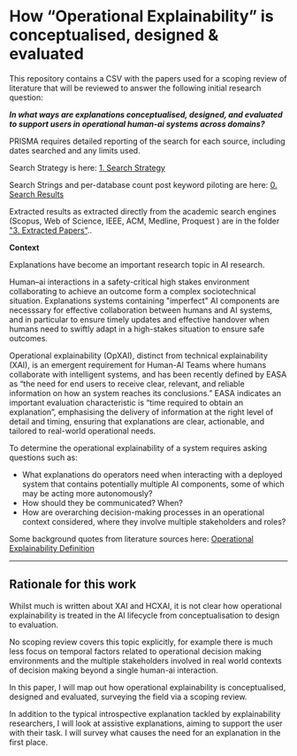 # How “Operational Explainability” is conceptualised, designed & evaluated

This repository contains a CSV with the papers used for a scoping review of literature that will be reviewed to answer the following initial research question:

_**In what ways are explanations conceptualised, designed, and evaluated to support users in operational human-ai systems across domains?**_

PRISMA requires detailed reporting of the search for each source, including dates searched and any limits used. 

Search Strategy is here:  [1. Search Strategy](explainability-scoping-review/2a.%20Search%20Query%20Development/1.%20Search%20Strategy.md)

Search Strings and per-database count post keyword piloting are here: [0. Search Results](explainability-scoping-review/2b.%20Database%20Search%20Strings/0.%20Search%20Results.md)

Extracted results as extracted directly from the academic search engines (Scopus, Web of Science, IEEE, ACM, Medline, Proquest ) are in the folder  ["3. Extracted Papers"](https://github.com/mccleanla/explainability-scoping-review/tree/main/3.%20Extracted%20Papers)..  


**Context**

Explanations have become an important research topic in AI research. 

Human–ai interactions in a safety-critical high stakes environment collaborating to achieve an outcome form a complex sociotechnical situation. Explanations systems containing "imperfect" AI components are necesssary for effective collaboration between humans and AI systems, and in particular to ensure timely updates and effective handover when humans need to swiftly adapt in a high-stakes situation to ensure safe outcomes.

Operational explainability (OpXAI), distinct from technical explainability (XAI), is an emergent requirement for Human-AI Teams where humans collaborate with intelligent systems, and has been recently defined by EASA as “the need for end users to receive clear, relevant, and reliable information on how an system reaches its conclusions.” EASA indicates an important evaluation characteristic is “time required to obtain an explanation”, emphasising the delivery of information at the right level of detail and timing, ensuring that explanations are clear, actionable, and tailored to real-world operational needs. 

To determine the operational explainability of a system requires asking questions such as: 
- What explanations do operators need when interacting with a deployed system that contains potentially multiple AI components, some of which may be acting more autonomously?
- How should they be communicated? When?
- How are overarching decision-making processes in an operational context considered, where they involve multiple stakeholders and roles?

Some background quotes from literature sources here: [Operational Explainability Definition](<Operational Explainability Definition>)

---
## Rationale for this work

Whilst much is written about XAI and HCXAI, it is not clear how operational explainability is treated in the AI lifecycle from conceptualisation to design to evaluation.

No scoping review covers this topic explicitly, for example there is much less focus on temporal factors related to operational decision making environments and the multiple stakeholders involved in real world contexts of decision making beyond a single human-ai interaction. 

In this paper, I will map out how operational explainability is conceptualised, designed and evaluated, surveying the field via a scoping review. 

In addition to the typical introspective explanation tackled by explainability researchers, I will look at assistive explanations, aiming to support the user with their task. I will survey what causes the need for an explanation in the first place. 


